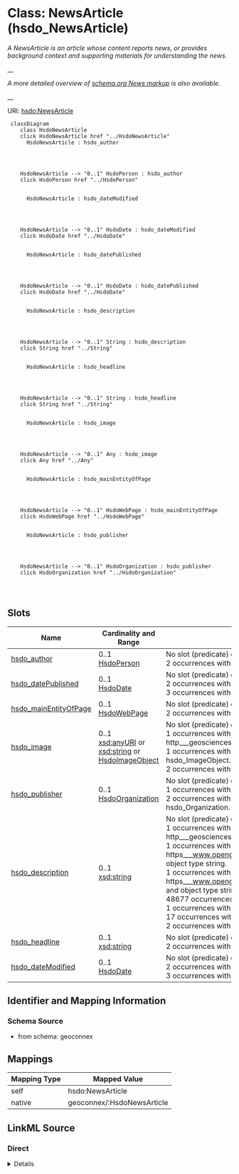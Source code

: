 

# Class: NewsArticle (hsdo_NewsArticle)


_A NewsArticle is an article whose content reports news, or provides background context and supporting materials for understanding the news._

__

_A more detailed overview of [schema.org News markup](/docs/news.html) is also available._

__





URI: [hsdo:NewsArticle](http://schema.org/NewsArticle)






```mermaid
 classDiagram
    class HsdoNewsArticle
    click HsdoNewsArticle href "../HsdoNewsArticle"
      HsdoNewsArticle : hsdo_author
        
          
    
    
    HsdoNewsArticle --> "0..1" HsdoPerson : hsdo_author
    click HsdoPerson href "../HsdoPerson"

        
      HsdoNewsArticle : hsdo_dateModified
        
          
    
    
    HsdoNewsArticle --> "0..1" HsdoDate : hsdo_dateModified
    click HsdoDate href "../HsdoDate"

        
      HsdoNewsArticle : hsdo_datePublished
        
          
    
    
    HsdoNewsArticle --> "0..1" HsdoDate : hsdo_datePublished
    click HsdoDate href "../HsdoDate"

        
      HsdoNewsArticle : hsdo_description
        
          
    
    
    HsdoNewsArticle --> "0..1" String : hsdo_description
    click String href "../String"

        
      HsdoNewsArticle : hsdo_headline
        
          
    
    
    HsdoNewsArticle --> "0..1" String : hsdo_headline
    click String href "../String"

        
      HsdoNewsArticle : hsdo_image
        
          
    
    
    HsdoNewsArticle --> "0..1" Any : hsdo_image
    click Any href "../Any"

        
      HsdoNewsArticle : hsdo_mainEntityOfPage
        
          
    
    
    HsdoNewsArticle --> "0..1" HsdoWebPage : hsdo_mainEntityOfPage
    click HsdoWebPage href "../HsdoWebPage"

        
      HsdoNewsArticle : hsdo_publisher
        
          
    
    
    HsdoNewsArticle --> "0..1" HsdoOrganization : hsdo_publisher
    click HsdoOrganization href "../HsdoOrganization"

        
      
```




<!-- no inheritance hierarchy -->


## Slots

| Name | Cardinality and Range | Description | Inheritance |
| ---  | --- | --- | --- |
| [hsdo_author](../slots/hsdo_author.md) | 0..1 <br/> [HsdoPerson](../classes/HsdoPerson.md) | No slot (predicate) description specified <br/> 2 occurrences with subject type hsdo_NewsArticle and object type hsdo_Person. | direct |
| [hsdo_datePublished](../slots/hsdo_datePublished.md) | 0..1 <br/> [HsdoDate](../classes/HsdoDate.md) | No slot (predicate) description specified <br/> 2 occurrences with subject type hsdo_NewsArticle and object type hsdo_Date.<br/>3 occurrences with subject type hsdo_WebPage and object type hsdo_Date. | direct |
| [hsdo_mainEntityOfPage](../slots/hsdo_mainEntityOfPage.md) | 0..1 <br/> [HsdoWebPage](../classes/HsdoWebPage.md) | No slot (predicate) description specified <br/> 2 occurrences with subject type hsdo_NewsArticle and object type hsdo_WebPage. | direct |
| [hsdo_image](../slots/hsdo_image.md) | 0..1 <br/> [xsd:anyURI](xsd:anyURI)&nbsp;or&nbsp;<br />[xsd:string](xsd:string)&nbsp;or&nbsp;<br />[HsdoImageObject](../classes/HsdoImageObject.md) | No slot (predicate) description specified <br/> 1 occurrences with subject type http___geosciences.ca_def_groundwater#GW_HydrogeoUnit and object type string.<br/>1 occurrences with subject type hsdo_Organization and object type hsdo_ImageObject.<br/>2 occurrences with subject type hsdo_NewsArticle and object type uri. | direct |
| [hsdo_publisher](../slots/hsdo_publisher.md) | 0..1 <br/> [HsdoOrganization](../classes/HsdoOrganization.md) | No slot (predicate) description specified <br/> 1 occurrences with subject type hsdo_WebSite and object type hsdo_Organization.<br/>2 occurrences with subject type hsdo_NewsArticle and object type hsdo_Organization. | direct |
| [hsdo_description](../slots/hsdo_description.md) | 0..1 <br/> [xsd:string](xsd:string) | No slot (predicate) description specified <br/> 1 occurrences with subject type http___geosciences.ca_def_groundwater#GW_HydrogeoUnit and object type string.<br/>1 occurrences with subject type https___www.opengis.net_def_appschema_hy_features_hyf_HY_Catchment and object type string.<br/>1 occurrences with subject type https___www.opengis.net_def_appschema_hy_features_hyf_HY_HydrometricNetwork and object type string.<br/>48677 occurrences with subject type hsdo_WebPage and object type string.<br/>1 occurrences with subject type hsdo_WebSite and object type string.<br/>17 occurrences with subject type hsdo_error and object type string.<br/>2 occurrences with subject type hsdo_NewsArticle and object type string. | direct |
| [hsdo_headline](../slots/hsdo_headline.md) | 0..1 <br/> [xsd:string](xsd:string) | No slot (predicate) description specified <br/> 2 occurrences with subject type hsdo_NewsArticle and object type string. | direct |
| [hsdo_dateModified](../slots/hsdo_dateModified.md) | 0..1 <br/> [HsdoDate](../classes/HsdoDate.md) | No slot (predicate) description specified <br/> 2 occurrences with subject type hsdo_NewsArticle and object type hsdo_Date.<br/>3 occurrences with subject type hsdo_WebPage and object type hsdo_Date. | direct |









## Identifier and Mapping Information







### Schema Source


* from schema: geoconnex




## Mappings

| Mapping Type | Mapped Value |
| ---  | ---  |
| self | hsdo:NewsArticle |
| native | geoconnex/:HsdoNewsArticle |







## LinkML Source

<!-- TODO: investigate https://stackoverflow.com/questions/37606292/how-to-create-tabbed-code-blocks-in-mkdocs-or-sphinx -->

### Direct

<details>
```yaml
name: hsdo_NewsArticle
conforms_to: No schema conformance document specified
description: 'A NewsArticle is an article whose content reports news, or provides
  background context and supporting materials for understanding the news.


  A more detailed overview of [schema.org News markup](/docs/news.html) is also available.

  '
title: NewsArticle
notes:
- Class with 2 occurrences.
from_schema: geoconnex
rank: 1000
slots:
- hsdo_author
- hsdo_datePublished
- hsdo_mainEntityOfPage
- hsdo_image
- hsdo_publisher
- hsdo_description
- hsdo_headline
- hsdo_dateModified
class_uri: hsdo:NewsArticle

```
</details>

### Induced

<details>
```yaml
name: hsdo_NewsArticle
conforms_to: No schema conformance document specified
description: 'A NewsArticle is an article whose content reports news, or provides
  background context and supporting materials for understanding the news.


  A more detailed overview of [schema.org News markup](/docs/news.html) is also available.

  '
title: NewsArticle
notes:
- Class with 2 occurrences.
from_schema: geoconnex
rank: 1000
attributes:
  hsdo_author:
    name: hsdo_author
    description: No slot (predicate) description specified
    comments:
    - 2 occurrences with subject type hsdo_NewsArticle and object type hsdo_Person.
    examples:
    - description: hsdo_NewsArticle → hsdo_Person
      object:
        example_object: https://gleaner.io/xid/genid/cktr9esip8ta6ev27pn0
        example_predicate: hsdo:author
        example_subject: https://gleaner.io/xid/genid/cktr9esip8ta6ev27pmg
    from_schema: geoconnex
    rank: 1000
    slot_uri: hsdo:author
    alias: hsdo_author
    owner: hsdo_NewsArticle
    domain_of:
    - hsdo_NewsArticle
    range: hsdo_Person
  hsdo_datePublished:
    name: hsdo_datePublished
    description: No slot (predicate) description specified
    comments:
    - 2 occurrences with subject type hsdo_NewsArticle and object type hsdo_Date.
    - 3 occurrences with subject type hsdo_WebPage and object type hsdo_Date.
    examples:
    - description: hsdo_NewsArticle → hsdo_Date
      object:
        example_object: '2022-04-21T03:30:52.000Z'
        example_predicate: hsdo:datePublished
        example_subject: https://gleaner.io/xid/genid/cktr9ekip8ta6ev27pkg
    - description: hsdo_WebPage → hsdo_Date
      object:
        example_object: '2022-03-30T20:11:43-04:00'
        example_predicate: hsdo:datePublished
        example_subject: https://internetofwater.org/#webpage
    from_schema: geoconnex
    rank: 1000
    slot_uri: hsdo:datePublished
    alias: hsdo_datePublished
    owner: hsdo_NewsArticle
    domain_of:
    - hsdo_NewsArticle
    - hsdo_WebPage
    range: hsdo_Date
  hsdo_mainEntityOfPage:
    name: hsdo_mainEntityOfPage
    description: No slot (predicate) description specified
    comments:
    - 2 occurrences with subject type hsdo_NewsArticle and object type hsdo_WebPage.
    examples:
    - description: hsdo_NewsArticle → hsdo_WebPage
      object:
        example_object: https://storymaps.arcgis.com/stories/0ecb1aaf143b4e1981dbe30f38fceec5
        example_predicate: hsdo:mainEntityOfPage
        example_subject: https://gleaner.io/xid/genid/cktr9esip8ta6ev27pmg
    from_schema: geoconnex
    rank: 1000
    slot_uri: hsdo:mainEntityOfPage
    alias: hsdo_mainEntityOfPage
    owner: hsdo_NewsArticle
    domain_of:
    - hsdo_NewsArticle
    range: hsdo_WebPage
  hsdo_image:
    name: hsdo_image
    description: No slot (predicate) description specified
    comments:
    - 1 occurrences with subject type http___geosciences.ca_def_groundwater#GW_HydrogeoUnit
      and object type string.
    - 1 occurrences with subject type hsdo_Organization and object type hsdo_ImageObject.
    - 2 occurrences with subject type hsdo_NewsArticle and object type uri.
    examples:
    - description: http___geosciences.ca_def_groundwater#GW_HydrogeoUnit → string
      object:
        example_object: http://gin.gw-info.net/service/ngwds//en/wms/ngwd-wms/inset?REQUEST=GetMap&SERVICE=WMS&VERSION=1.1.1&LAYERS=area&STYLES=&FORMAT=image/png&BGCOLOR=0xFFFFFF&TRANSPARENT=TRUE&SRS=EPSG:4326&BBOX=-73.6883387829505,44.9741147159004,-72.8050177950318,45.6366054568393&WIDTH=400&HEIGHT=300&TABLE=gw_data.hydrogeological_units&FIELD=id&ID=1
        example_predicate: hsdo:image
        example_subject: https://geoconnex.ca/id/hydrogeounits/Richelieu1
    - description: hsdo_Organization → hsdo_ImageObject
      object:
        example_object: https://internetofwater.org/#organizationLogo
        example_predicate: hsdo:image
        example_subject: https://internetofwater.org/#organization
    - description: hsdo_NewsArticle → uri
      object:
        example_object: https://cdn.arcgis.com/sharing/rest/content/items/0ecb1aaf143b4e1981dbe30f38fceec5/resources/H3VVK2S0MqXGFbHoqFWxE.png?w=400
        example_predicate: hsdo:image
        example_subject: https://gleaner.io/xid/genid/cktr9ekip8ta6ev27pkg
    from_schema: geoconnex
    rank: 1000
    slot_uri: hsdo:image
    alias: hsdo_image
    owner: hsdo_NewsArticle
    domain_of:
    - hsdo_NewsArticle
    - hsdo_Organization
    - http___geosciences.ca_def_groundwater#GW_HydrogeoUnit
    range: Any
    any_of:
    - range: uri
    - range: string
    - range: hsdo_ImageObject
  hsdo_publisher:
    name: hsdo_publisher
    description: No slot (predicate) description specified
    comments:
    - 1 occurrences with subject type hsdo_WebSite and object type hsdo_Organization.
    - 2 occurrences with subject type hsdo_NewsArticle and object type hsdo_Organization.
    examples:
    - description: hsdo_WebSite → hsdo_Organization
      object:
        example_object: https://internetofwater.org/#organization
        example_predicate: hsdo:publisher
        example_subject: https://internetofwater.org/#website
    - description: hsdo_NewsArticle → hsdo_Organization
      object:
        example_object: https://gleaner.io/xid/genid/cktr9esip8ta6ev27png
        example_predicate: hsdo:publisher
        example_subject: https://gleaner.io/xid/genid/cktr9esip8ta6ev27pmg
    from_schema: geoconnex
    rank: 1000
    slot_uri: hsdo:publisher
    alias: hsdo_publisher
    owner: hsdo_NewsArticle
    domain_of:
    - hsdo_NewsArticle
    - hsdo_WebSite
    range: hsdo_Organization
  hsdo_description:
    name: hsdo_description
    description: No slot (predicate) description specified
    comments:
    - 1 occurrences with subject type http___geosciences.ca_def_groundwater#GW_HydrogeoUnit
      and object type string.
    - 1 occurrences with subject type https___www.opengis.net_def_appschema_hy_features_hyf_HY_Catchment
      and object type string.
    - 1 occurrences with subject type https___www.opengis.net_def_appschema_hy_features_hyf_HY_HydrometricNetwork
      and object type string.
    - 48677 occurrences with subject type hsdo_WebPage and object type string.
    - 1 occurrences with subject type hsdo_WebSite and object type string.
    - 17 occurrences with subject type hsdo_error and object type string.
    - 2 occurrences with subject type hsdo_NewsArticle and object type string.
    examples:
    - description: http___geosciences.ca_def_groundwater#GW_HydrogeoUnit → string
      object:
        example_object: '

          In the context of the southern area of the St. Lawrence Platform of (south
          Lowlands), the clay unit is generally not continuous or thick. The bedrock
          is rather covered by a till unit of at least 10 m thick which may allow
          significant bedrock aquifer recharge rates. This limited sedimentary cover
          suggests that there would be links between the bedrock aquifer and streams,
          particularly along some sections of the Richelieu River, which constitute
          discharge areas. The flow is oriented east-west, from the recharge areas
          to Richelieu River or others discharge areas. The surficial permeable sediments
          with significant thickness have small spatial extension, thus that the aquifer
          potential is mainly based on fractured bedrock aquifer. In the unit, there
          is a significant use of groundwater as water supply. The predominant semi-confined
          conditions involve a moderate vulnerability of the bedrock aquifer. Groundwater
          exceeds frequently some aesthetic criteria as Fe, Mn, S, Na, and F in the
          central area of the hydrogeological unit.

          '
        example_predicate: hsdo:description
        example_subject: https://geoconnex.ca/id/hydrogeounits/Richelieu1
    - description: https___www.opengis.net_def_appschema_hy_features_hyf_HY_Catchment
        → string
      object:
        example_object: USGS Watershed Boundary Dataset Twelve Digit Hydrologic Unit
          Code Watershed
        example_predicate: hsdo:description
        example_subject: https://geoconnex.us/SELFIE/usgs/huc/huc12obs/070900020601
    - description: https___www.opengis.net_def_appschema_hy_features_hyf_HY_HydrometricNetwork
        → string
      object:
        example_object: Monitoring locations in the Waunakee Marsh-Sixmile Creek watershed.
        example_predicate: hsdo:description
        example_subject: https://geoconnex.us/SELFIE/usgs/hydrometricnetwork/huc12obs/070900020601
    - description: hsdo_WebPage → string
      object:
        example_object: The Internet of Water Coalition works with partners to build
          modern data infrastructure & create a community of people using water data
          to make better decisions
        example_predicate: hsdo:description
        example_subject: https://internetofwater.org/
    - description: hsdo_WebSite → string
      object:
        example_object: Better Water Data for Better Water Management
        example_predicate: hsdo:description
        example_subject: https://internetofwater.org/#website
    - description: hsdo_error → string
      object:
        example_object: 'Something bad happened. Contact us with Reference Number:
          115163272'
        example_predicate: hsdo:description
        example_subject: https://gleaner.io/xid/genid/cksk7tsip8t6t2qvs9a0
    - description: hsdo_NewsArticle → string
      object:
        example_object: 'Begin with a point of interest. For example:lon: -117.12lat:
          46.43'
        example_predicate: hsdo:description
        example_subject: https://gleaner.io/xid/genid/cktr9ekip8ta6ev27pkg
    from_schema: geoconnex
    rank: 1000
    slot_uri: hsdo:description
    alias: hsdo_description
    owner: hsdo_NewsArticle
    domain_of:
    - hsdo_NewsArticle
    - hsdo_WebPage
    - hsdo_WebSite
    - hsdo_error
    - http___geosciences.ca_def_groundwater#GW_HydrogeoUnit
    - https___www.opengis.net_def_appschema_hy_features_hyf_HY_Catchment
    - https___www.opengis.net_def_appschema_hy_features_hyf_HY_HydrometricNetwork
    range: string
  hsdo_headline:
    name: hsdo_headline
    description: No slot (predicate) description specified
    comments:
    - 2 occurrences with subject type hsdo_NewsArticle and object type string.
    examples:
    - description: hsdo_NewsArticle → string
      object:
        example_object: Using the NLDI
        example_predicate: hsdo:headline
        example_subject: https://gleaner.io/xid/genid/cktr9ekip8ta6ev27pkg
    from_schema: geoconnex
    rank: 1000
    slot_uri: hsdo:headline
    alias: hsdo_headline
    owner: hsdo_NewsArticle
    domain_of:
    - hsdo_NewsArticle
    range: string
  hsdo_dateModified:
    name: hsdo_dateModified
    description: No slot (predicate) description specified
    comments:
    - 2 occurrences with subject type hsdo_NewsArticle and object type hsdo_Date.
    - 3 occurrences with subject type hsdo_WebPage and object type hsdo_Date.
    examples:
    - description: hsdo_NewsArticle → hsdo_Date
      object:
        example_object: '2022-04-21T16:08:00.395Z'
        example_predicate: hsdo:dateModified
        example_subject: https://gleaner.io/xid/genid/cktr9ekip8ta6ev27pkg
    - description: hsdo_WebPage → hsdo_Date
      object:
        example_object: '2023-07-18T14:52:28-04:00'
        example_predicate: hsdo:dateModified
        example_subject: https://internetofwater.org/#webpage
    from_schema: geoconnex
    rank: 1000
    slot_uri: hsdo:dateModified
    alias: hsdo_dateModified
    owner: hsdo_NewsArticle
    domain_of:
    - hsdo_NewsArticle
    - hsdo_WebPage
    range: hsdo_Date
class_uri: hsdo:NewsArticle

```
</details>
